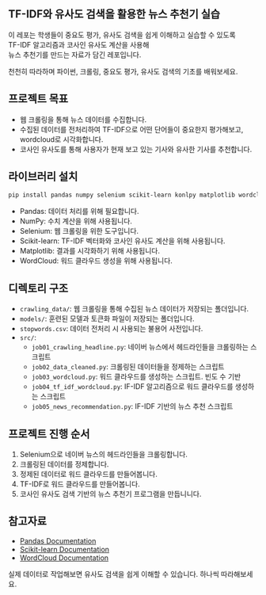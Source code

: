 ## TF-IDF와 유사도 검색을 활용한 뉴스 추천기 실습

이 레포는 학생들이 중요도 평가, 유사도 검색을 쉽게 이해하고 실습할 수 있도록  
TF-IDF 알고리즘과 코사인 유사도 계산을 사용해  
뉴스 추천기를 만드는 자료가 담긴 레포입니다.

천천히 따라하며 파이썬, 크롤링, 중요도 평가, 유사도 검색의 기초를 배워보세요.

## 프로젝트 목표
- 웹 크롤링을 통해 뉴스 데이터를 수집합니다.
- 수집된 데이터를 전처리하여 TF-IDF으로 어떤 단어들이 중요한지 평가해보고, wordcloud로 시각화합니다.
- 코사인 유사도를 통해 사용자가 현재 보고 있는 기사와 유사한 기사를 추천합니다.

## 라이브러리 설치
```bash
pip install pandas numpy selenium scikit-learn konlpy matplotlib wordcloud
```
  
- Pandas: 데이터 처리를 위해 필요합니다.
- NumPy: 수치 계산을 위해 사용됩니다.
- Selenium: 웹 크롤링을 위한 도구입니다.
- Scikit-learn: TF-IDF 벡터화와 코사인 유사도 계산을 위해 사용됩니다.
- Matplotlib: 결과를 시각화하기 위해 사용됩니다.
- WordCloud: 워드 클라우드 생성을 위해 사용됩니다.

## 디렉토리 구조
- `crawling_data/`: 웹 크롤링을 통해 수집된 뉴스 데이터가 저장되는 폴더입니다.
- `models/`: 훈련된 모델과 토큰화 파일이 저장되는 폴더입니다.
- `stopwords.csv`: 데이터 전처리 시 사용되는 불용어 사전입니다.
- `src/`:
  - `job01_crawling_headline.py`: 네이버 뉴스에서 헤드라인들을 크롤링하는 스크립트
  - `job02_data_cleaned.py`: 크롤링된 데이터들을 정제하는 스크립트
  - `job03_wordcloud.py`: 워드 클라우드를 생성하는 스크립트. 빈도 수 기반
  - `job04_tf_idf_wordcloud.py`: IF-IDF 알고리즘으로 워드 클라우드를 생성하는 스크립트
  - `job05_news_recommendation.py`: IF-IDF 기반의 뉴스 추천 스크립트

## 프로젝트 진행 순서
1. Selenium으로 네이버 뉴스의 헤드라인들을 크롤링합니다.
2. 크롤링된 데이터를 정제합니다.
3. 정제된 데이터로 워드 클라우드를 만들어봅니다.
4. TF-IDF로 워드 클라우드를 만들어봅니다.
5. 코사인 유사도 검색 기반의 뉴스 추천기 프로그램을 만듭니니다.

## 참고자료
- [Pandas Documentation](https://pandas.pydata.org/docs/)
- [Scikit-learn Documentation](https://scikit-learn.org/stable/)
- [WordCloud Documentation](https://amueller.github.io/word_cloud/)

실제 데이터로 작업해보면 유사도 검색을 쉽게 이해할 수 있습니다. 하나씩 따라해보세요.
